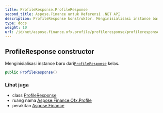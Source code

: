 ```yaml
---
title: ProfileResponse.ProfileResponse
second_title: Aspose.Finance untuk Referensi .NET API
description: ProfileResponse konstruktor. Menginisialisasi instance baru dariProfileResponse kelas.
type: docs
weight: 10
url: /id/net/aspose.finance.ofx.profile/profileresponse/profileresponse/
---
```

## ProfileResponse constructor

Menginisialisasi instance baru dari[`ProfileResponse`](../) kelas.

```csharp
public ProfileResponse()
```

### Lihat juga

* class [ProfileResponse](../)
* ruang nama [Aspose.Finance.Ofx.Profile](../../profileresponse/)
* perakitan [Aspose.Finance](../../../)


